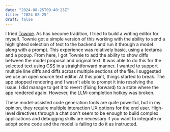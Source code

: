 ```yaml
---
date: "2024-08-25T09:40:23Z"
title: "2024-08-25"
draft: false
---
```


I tried [Townie](https://www.val.town/townie).
As has become tradition, I tried to build a writing editor for myself.
Townie got a simple version of this working with the ability to send a highlighted selection of text to the backend and run it through a model along with a prompt.
This experience was relatively basic, using a textarea and a popup.
From here, I got Townie to add the ability to show diffs between the model proposal and original text.
It was able to do this for the selected text using CSS in a straightforward manner.
I wanted to support multiple line diffs and diffs across multiple sections of the file.
I suggested we use an open source text editor.
At this point, things started to break.
The app stopped rendering and I wasn't able to prompt it into resolving the issue.
I did manage to get it to revert (fixing forward) to a state where the app rendered again.
However, the LLM-completion hotkey was broken.

These model-assisted code generation tools are quite powerful, but in my opinion, they require multiple interaction UX options for the end user.
High-level directives through a chat don't seem to be enough to build complex applications and debugging skills are necessary if you want to integrate or adopt some code and the model is failing to do it as instructed.
